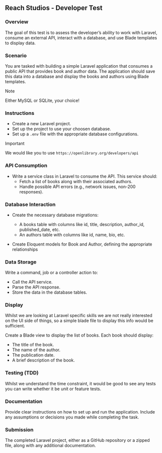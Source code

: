 ## Reach Studios - Developer Test


### Overview

The goal of this test is to assess the developer’s ability to work with Laravel, consume an external API, interact with a database, and use Blade templates to display data.

### Scenario

You are tasked with building a simple Laravel application that consumes a public API that provides book and author data.
The application should save this data into a database and display the books and authors using Blade templates.

> [!NOTE]
> Either MySQL or SQLite, your choice!


### Instructions

+ Create a new Laravel project.
+ Set up the project to use your choosen database.
+ Set up a `.env` file with the appropriate database configurations.

> [!IMPORTANT]
> We would like you to use `https://openlibrary.org/developers/api`


### API Consumption

+ Write a service class in Laravel to consume the API. This service should:
  + Fetch a list of books along with their associated authors.
  + Handle possible API errors (e.g., network issues, non-200 responses).

### Database Interaction

+ Create the necessary database migrations:
  + A books table with columns like id, title, description, author_id, published_date, etc.
  + An authors table with columns like id, name, bio, etc.

+ Create Eloquent models for Book and Author, defining the appropriate relationships


### Data Storage

Write a command, job or a controller action to:

+ Call the API service.
+ Parse the API response.
+ Store the data in the database tables.


### Display

Whilst we are looking at Laravel specific skills we are not really interested on the UI side of things, so a simple blade file to display this info would be sufficient.

Create a Blade view to display the list of books. Each book should display:
+ The title of the book.
+ The name of the author.
+ The publication date.
+ A brief description of the book.


### Testing (TDD)

Whilst we understand the time constraint, it would be good to see any tests you can write whether it be unit or feature tests.


### Documentation

Provide clear instructions on how to set up and run the application.
Include any assumptions or decisions you made while completing the task.


### Submission

The completed Laravel project, either as a GitHub repository or a zipped file, along with any additional documentation.
